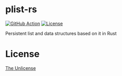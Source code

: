 # plist-rs

[![GitHub Action](https://img.shields.io/github/workflow/status/raviqqe/plist-rs/test?style=flat-square)](https://github.com/raviqqe/plist-rs/actions?query=workflow%3Atest)
[![License](https://img.shields.io/github/license/raviqqe/plist-rs.svg?style=flat-square)](https://opensource.org/licenses/MIT)

Persistent list and data structures based on it in Rust

# License

[The Unlicense](UNLICENSE)

